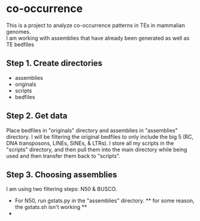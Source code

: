 # co-occurrence

This is a project to analyze co-occurrence patterns in TEs in mammalian genomes.  
I am working with assemblies that have already been generated as well as TE bedfiles

## Step 1. Create directories
- assemblies
- originals
- scripts
- bedfiles

## Step 2. Get data 
Place bedfiles in "originals" directory and assemblies in "assemblies" directory.  I will be filtering the original bedfiles to only include the big 5 (RC, DNA transposons, LINEs, SINEs, & LTRs). I store all my scripts in the "scripts" directory, and then pull them into the main directory while being used and then transfer them back to "scripts".

## Step 3. Choosing assemblies  
I am using two filtering steps: N50 & BUSCO. 
- For N50, run gstats.py in the "assemblies" directory. ** for some reason, the gstats.sh isn't working **
- 
